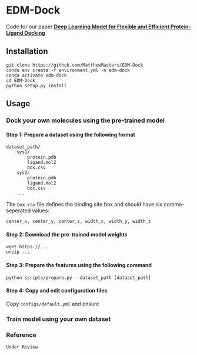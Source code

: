 # EDM-Dock

Code for our paper [**Deep Learning Model for Flexible and Efficient Protein-Ligand Docking**]()

## Installation

```
git clone https://github.com/MatthewMasters/EDM-Dock
conda env create -f environment.yml -n edm-dock
conda activate edm-dock
cd EDM-Dock
python setup.py install
```

## Usage


### Dock your own molecules using the pre-trained model
#### Step 1: Prepare a dataset using the following format
```
dataset_path/
    sys1/
        protein.pdb
        ligand.mol2
        box.csv
    sys2/
        protein.pdb
        ligand.mol2
        box.csv
    ...
```
The `box.csv` file defines the binding site box and should have six comma-seperated values:
```
center_x, center_y, center_z, width_x, width_y, width_z
```
#### Step 2: Download the pre-trained model weights
```
wget https://...
unzip ...
```
#### Step 3: Prepare the features using the following command
```
python scripts/prepare.py --dataset_path [dataset_path]
```
#### Step 4: Copy and edit configuration files
Copy `configs/default.yml` and ensure 
### Train model using your own dataset

### Reference
```
Under Review
```


